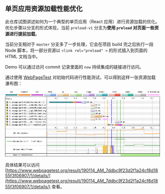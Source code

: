 ## 单页应用资源加载性能优化

此仓库试图讲述如何为一个典型的单页应用（React 应用）进行资源加载的优化。优化步骤以分支的形式体现，当前 `preload-v1` 分支为**使用 `preload` 对页面一些资源进行提前加载**。

当前分支相对于 `master` 分支多了一步处理，它会在项目 build 完之后执行一段 Node 脚本，将一部分资源以 `<link rel="preload" >` 的形式插入到页面的 HTML 文档当中。

Demo 可以通过访问 commit 记录里面的 `now` 持续集成的链接进行访问。

通过使用 [WebPageTest](https://www.webpagetest.org) 对初始代码进行性能测试，可以得到这样一张资源加载瀑布图：

![waterfall](./screenshot/waterfall.png)

具体结果可以访问 [https://www.webpagetest.org/result/190114_AM_7ddbc9f23d2f1a24cf8d1855f3f06907/1/details/](https://www.webpagetest.org/result/190114_AM_7ddbc9f23d2f1a24cf8d1855f3f06907/1/details/) 查看。
